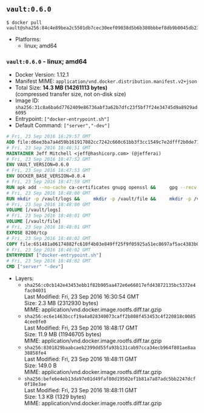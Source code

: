 ## `vault:0.6.0`

```console
$ docker pull vault@sha256:84c4e89bea2c5501db7cec30eef09038d5b6b380bbbef8db9b0045db235fa3e5
```

-	Platforms:
	-	linux; amd64

### `vault:0.6.0` - linux; amd64

-	Docker Version: 1.12.1
-	Manifest MIME: `application/vnd.docker.distribution.manifest.v2+json`
-	Total Size: **14.3 MB (14261113 bytes)**  
	(compressed transfer size, not on-disk size)
-	Image ID: `sha256:31c8a6ba6d7762409e86736abf3a62b7dfc23f5bf7f24e34745d9a8929ad6095`
-	Entrypoint: `["docker-entrypoint.sh"]`
-	Default Command: `["server","-dev"]`

```dockerfile
# Fri, 23 Sep 2016 16:29:57 GMT
ADD file:d6ee3ba7a4d59b161917082cc7242c660c61bb3f3cc1549c7e2dfff2b0de7104 in / 
# Fri, 23 Sep 2016 18:46:51 GMT
MAINTAINER Jeff Mitchell <jeff@hashicorp.com> (@jefferai)
# Fri, 23 Sep 2016 18:47:52 GMT
ENV VAULT_VERSION=0.6.0
# Fri, 23 Sep 2016 18:47:53 GMT
ENV DOCKER_BASE_VERSION=0.0.4
# Fri, 23 Sep 2016 18:47:59 GMT
RUN apk add --no-cache ca-certificates gnupg openssl &&     gpg --recv-keys 91A6E7F85D05C65630BEF18951852D87348FFC4C &&     mkdir -p /tmp/build &&     cd /tmp/build &&     wget https://releases.hashicorp.com/docker-base/${DOCKER_BASE_VERSION}/docker-base_${DOCKER_BASE_VERSION}_linux_amd64.zip &&     wget https://releases.hashicorp.com/docker-base/${DOCKER_BASE_VERSION}/docker-base_${DOCKER_BASE_VERSION}_SHA256SUMS &&     wget https://releases.hashicorp.com/docker-base/${DOCKER_BASE_VERSION}/docker-base_${DOCKER_BASE_VERSION}_SHA256SUMS.sig &&     gpg --batch --verify docker-base_${DOCKER_BASE_VERSION}_SHA256SUMS.sig docker-base_${DOCKER_BASE_VERSION}_SHA256SUMS &&     grep ${DOCKER_BASE_VERSION}_linux_amd64.zip docker-base_${DOCKER_BASE_VERSION}_SHA256SUMS | sha256sum -c &&     unzip docker-base_${DOCKER_BASE_VERSION}_linux_amd64.zip &&     cp bin/gosu bin/dumb-init /bin &&     wget https://releases.hashicorp.com/vault/${VAULT_VERSION}/vault_${VAULT_VERSION}_linux_amd64.zip &&     wget https://releases.hashicorp.com/vault/${VAULT_VERSION}/vault_${VAULT_VERSION}_SHA256SUMS &&     wget https://releases.hashicorp.com/vault/${VAULT_VERSION}/vault_${VAULT_VERSION}_SHA256SUMS.sig &&     gpg --batch --verify vault_${VAULT_VERSION}_SHA256SUMS.sig vault_${VAULT_VERSION}_SHA256SUMS &&     grep vault_${VAULT_VERSION}_linux_amd64.zip vault_${VAULT_VERSION}_SHA256SUMS | sha256sum -c &&     unzip -d /bin vault_${VAULT_VERSION}_linux_amd64.zip &&     cd /tmp &&     rm -rf /tmp/build &&     apk del gnupg openssl &&     rm -rf /root/.gnupg
# Fri, 23 Sep 2016 18:48:00 GMT
RUN mkdir -p /vault/logs &&     mkdir -p /vault/file &&     mkdir -p /vault/config
# Fri, 23 Sep 2016 18:48:00 GMT
VOLUME [/vault/logs]
# Fri, 23 Sep 2016 18:48:01 GMT
VOLUME [/vault/file]
# Fri, 23 Sep 2016 18:48:01 GMT
EXPOSE 8200/tcp
# Fri, 23 Sep 2016 18:48:02 GMT
COPY file:651481a06174882fc610f4b03e849ff25f9f05925a51ec8697af5ac4383b0316 in /usr/local/bin/docker-entrypoint.sh 
# Fri, 23 Sep 2016 18:48:02 GMT
ENTRYPOINT ["docker-entrypoint.sh"]
# Fri, 23 Sep 2016 18:48:02 GMT
CMD ["server" "-dev"]
```

-	Layers:
	-	`sha256:c0cb142e43453ebb1f82b905aa472e6e66017efd43872135bc5372e4fac04031`  
		Last Modified: Fri, 23 Sep 2016 16:30:54 GMT  
		Size: 2.3 MB (2312930 bytes)  
		MIME: application/vnd.docker.image.rootfs.diff.tar.gzip
	-	`sha256:ec6e1463bccf19a4a028340073caff2b808f453453c4f220818c00854cee0fe0`  
		Last Modified: Fri, 23 Sep 2016 18:48:17 GMT  
		Size: 11.9 MB (11946705 bytes)  
		MIME: application/vnd.docker.image.rootfs.diff.tar.gzip
	-	`sha256:8301829baabcaeb2399dd55fa93b131cab97cca34ecb964f801ae8aa38858fe4`  
		Last Modified: Fri, 23 Sep 2016 18:48:11 GMT  
		Size: 149.0 B  
		MIME: application/vnd.docker.image.rootfs.diff.tar.gzip
	-	`sha256:befe6e4eb13da97e01d49faf80d19502ef1b81a7a87adc5bb2247dcf0f18e3ae`  
		Last Modified: Fri, 23 Sep 2016 18:48:11 GMT  
		Size: 1.3 KB (1329 bytes)  
		MIME: application/vnd.docker.image.rootfs.diff.tar.gzip
